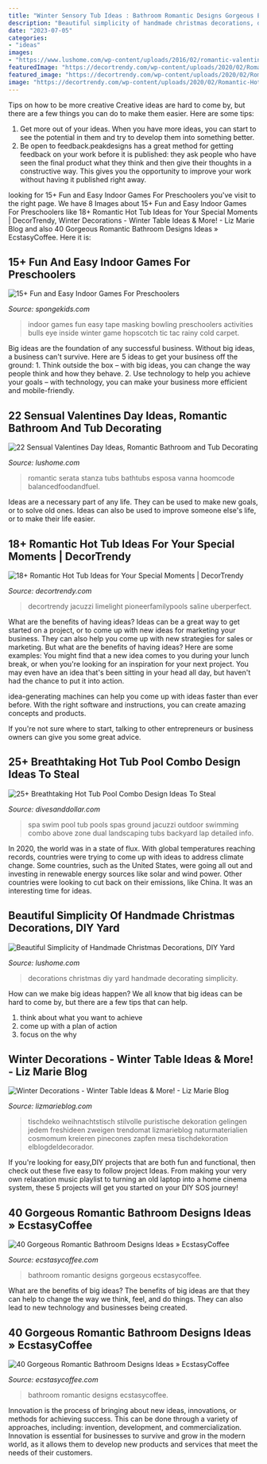 ```yaml
---
title: "Winter Sensory Tub Ideas : Bathroom Romantic Designs Gorgeous Ecstasycoffee"
description: "Beautiful simplicity of handmade christmas decorations, diy yard"
date: "2023-07-05"
categories:
- "ideas"
images:
- "https://www.lushome.com/wp-content/uploads/2016/02/romantic-valentines-day-ideas-bathtubs-19.jpg"
featuredImage: "https://decortrendy.com/wp-content/uploads/2020/02/Romantic-Hot-Tub-8.jpg"
featured_image: "https://decortrendy.com/wp-content/uploads/2020/02/Romantic-Hot-Tub-8.jpg"
image: "https://decortrendy.com/wp-content/uploads/2020/02/Romantic-Hot-Tub-8.jpg"
---
```



Tips on how to be more creative
Creative ideas are hard to come by, but there are a few things you can do to make them easier. Here are some tips: 
1. Get more out of your ideas. When you have more ideas, you can start to see the potential in them and try to develop them into something better. 
2. Be open to feedback.peakdesigns has a great method for getting feedback on your work before it is published: they ask people who have seen the final product what they think and then give their thoughts in a constructive way. This gives you the opportunity to improve your work without having it published right away.

	

		
looking for 15+ Fun and Easy Indoor Games For Preschoolers you've visit to the right page. We have 8 Images about 15+ Fun and Easy Indoor Games For Preschoolers like 18+ Romantic Hot Tub Ideas for Your Special Moments | DecorTrendy, Winter Decorations - Winter Table Ideas &amp; More! - Liz Marie Blog and also 40 Gorgeous Romantic Bathroom Designs Ideas » EcstasyCoffee. Here it is:
		
    
## 15+ Fun And Easy Indoor Games For Preschoolers

<img loading=lazy src="http://spongekids.com/wp-content/uploads/2015/12/indoor-games-for-preschoolers/14-indoor-games-for-preschoolers.jpg" onerror="this.onerror=null;this.src='https://tse1.mm.bing.net/th?id=OIP.QQeiHW5tElXEpQKwqWyUBAHaJ4&amp;pid=15.1';" alt="15+ Fun and Easy Indoor Games For Preschoolers">

_Source: spongekids.com_

>indoor games fun easy tape masking bowling preschoolers activities bulls eye inside winter game hopscotch tic tac rainy cold carpet. 

	

Big ideas are the foundation of any successful business. Without big ideas, a business can't survive. Here are 5 ideas to get your business off the ground: 1. Think outside the box – with big ideas, you can change the way people think and how they behave. 2. Use technology to help you achieve your goals – with technology, you can make your business more efficient and mobile-friendly. 
    
## 22 Sensual Valentines Day Ideas, Romantic Bathroom And Tub Decorating

<img loading=lazy src="https://www.lushome.com/wp-content/uploads/2016/02/romantic-valentines-day-ideas-bathtubs-19.jpg" onerror="this.onerror=null;this.src='https://tse1.mm.bing.net/th?id=OIP.aOaEuZjmWnUf_LgcuDG2WgHaFj&amp;pid=15.1';" alt="22 Sensual Valentines Day Ideas, Romantic Bathroom and Tub Decorating">

_Source: lushome.com_

>romantic serata stanza tubs bathtubs esposa vanna hoomcode balancedfoodandfuel. 

	

Ideas are a necessary part of any life. They can be used to make new goals, or to solve old ones. Ideas can also be used to improve someone else's life, or to make their life easier.

    
## 18+ Romantic Hot Tub Ideas For Your Special Moments | DecorTrendy

<img loading=lazy src="https://decortrendy.com/wp-content/uploads/2020/02/Romantic-Hot-Tub-8.jpg" onerror="this.onerror=null;this.src='https://tse3.mm.bing.net/th?id=OIP.rtm4evDvtrb8UaIBxmu8twHaLH&amp;pid=15.1';" alt="18+ Romantic Hot Tub Ideas for Your Special Moments | DecorTrendy">

_Source: decortrendy.com_

>decortrendy jacuzzi limelight pioneerfamilypools saline uberperfect. 

	

What are the benefits of having ideas?
Ideas can be a great way to get started on a project, or to come up with new ideas for marketing your business. They can also help you come up with new strategies for sales or marketing. But what are the benefits of having ideas? Here are some examples: 
You might find that a new idea comes to you during your lunch break, or when you're looking for an inspiration for your next project. You may even have an idea that's been sitting in your head all day, but haven't had the chance to put it into action. 

idea-generating machines can help you come up with ideas faster than ever before. With the right software and instructions, you can create amazing concepts and products. 

If you're not sure where to start, talking to other entrepreneurs or business owners can give you some great advice.

    
## 25+ Breathtaking Hot Tub Pool Combo Design Ideas To Steal

<img loading=lazy src="https://www.divesanddollar.com/wp-content/uploads/2018/10/hot-tub-pool-18.jpg" onerror="this.onerror=null;this.src='https://tse4.mm.bing.net/th?id=OIP.FQFJP6yaWMoA26atAL8IaAHaLH&amp;pid=15.1';" alt="25+ Breathtaking Hot Tub Pool Combo Design Ideas To Steal">

_Source: divesanddollar.com_

>spa swim pool tub pools spas ground jacuzzi outdoor swimming combo above zone dual landscaping tubs backyard lap detailed info. 

	

In 2020, the world was in a state of flux. With global temperatures reaching records, countries were trying to come up with ideas to address climate change. Some countries, such as the United States, were going all out and investing in renewable energy sources like solar and wind power. Other countries were looking to cut back on their emissions, like China. It was an interesting time for ideas.

    
## Beautiful Simplicity Of Handmade Christmas Decorations, DIY Yard

<img loading=lazy src="https://www.lushome.com/wp-content/uploads/2019/11/diy-yard-decorations-christmas-crafts-1.jpg" onerror="this.onerror=null;this.src='https://tse1.mm.bing.net/th?id=OIP.hQr_t4WVnvTMQO6pKRcsuQHaIk&amp;pid=15.1';" alt="Beautiful Simplicity of Handmade Christmas Decorations, DIY Yard">

_Source: lushome.com_

>decorations christmas diy yard handmade decorating simplicity. 

	

How can we make big ideas happen?
We all know that big ideas can be hard to come by, but there are a few tips that can help. 
1. think about what you want to achieve 
2. come up with a plan of action 
3. focus on the why 

    
## Winter Decorations - Winter Table Ideas &amp; More! - Liz Marie Blog

<img loading=lazy src="https://www.lizmarieblog.com/wp-content/uploads/2014/12/0219151f6edb647e0ba727f854a36998.jpg" onerror="this.onerror=null;this.src='https://tse4.mm.bing.net/th?id=OIP.uXnYH6DQYxmkpo0IKGNcjAHaJ4&amp;pid=15.1';" alt="Winter Decorations - Winter Table Ideas &amp; More! - Liz Marie Blog">

_Source: lizmarieblog.com_

>tischdeko weihnachtstisch stilvolle puristische dekoration gelingen jedem freshideen zweigen trendomat lizmarieblog naturmaterialien cosmomum kreieren pinecones zapfen mesa tischdekoration elblogdeldecorador. 

	

If you're looking for easy,DIY projects that are both fun and functional, then check out these five easy to follow project Ideas. From making your very own relaxation music playlist to turning an old laptop into a home cinema system, these 5 projects will get you started on your DIY SOS journey!

    
## 40 Gorgeous Romantic Bathroom Designs Ideas » EcstasyCoffee

<img loading=lazy src="https://i0.wp.com/www.ecstasycoffee.com/wp-content/uploads/2016/10/Romantic-Bathroom-Designs-Ideas-10.jpg?resize=634%2C865" onerror="this.onerror=null;this.src='https://tse2.mm.bing.net/th?id=OIP.GmvUUMbKeSOjQoJuwAxhvgHaKG&amp;pid=15.1';" alt="40 Gorgeous Romantic Bathroom Designs Ideas » EcstasyCoffee">

_Source: ecstasycoffee.com_

>bathroom romantic designs gorgeous ecstasycoffee. 

	

What are the benefits of big ideas?
The benefits of big ideas are that they can help to change the way we think, feel, and do things. They can also lead to new technology and businesses being created.

    
## 40 Gorgeous Romantic Bathroom Designs Ideas » EcstasyCoffee

<img loading=lazy src="https://i1.wp.com/www.ecstasycoffee.com/wp-content/uploads/2016/10/Ultimate-Romantic-Bathroom.jpg" onerror="this.onerror=null;this.src='https://tse1.mm.bing.net/th?id=OIP.JFpU5xhBZuUtC_pCcuTBMwHaLH&amp;pid=15.1';" alt="40 Gorgeous Romantic Bathroom Designs Ideas » EcstasyCoffee">

_Source: ecstasycoffee.com_

>bathroom romantic designs ecstasycoffee. 

	

Innovation is the process of bringing about new ideas, innovations, or methods for achieving success. This can be done through a variety of approaches, including: invention, development, and commercialization. Innovation is essential for businesses to survive and grow in the modern world, as it allows them to develop new products and services that meet the needs of their customers.

